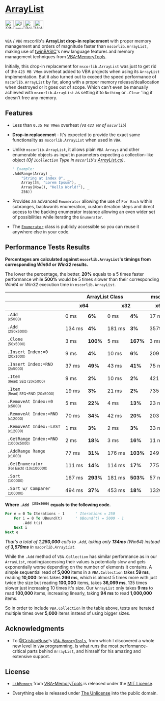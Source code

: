 # [**ArrayList**](https://github.com/Theadd/ArrayList)

<a href="https://github.com/Theadd/ArrayList">
  <img height="28em" align="center" src="https://img.shields.io/badge/GitHub-333?style=for-the-badge&logo=&logoColor=white" alt="Github Repository Badge" />
</a>
<a href="https://github.com/Theadd/ArrayList/issues">
  <img height="28em" align="center" src="https://img.shields.io/badge/ISSUES-333?style=for-the-badge&logo=&logoColor=white" alt="Issues Badge" />
</a>
<a href="https://github.com/Theadd/ArrayList/releases/latest">
  <img height="28em" align="center" src="https://img.shields.io/badge/RELEASES-333?style=for-the-badge&logo=&logoColor=white" alt="Releases Badge" />
</a>
<a href="https://github.com/Theadd/ArrayList/blob/main/LICENSE">
  <img height="28em" align="center" src="https://img.shields.io/badge/UNLICENSE-333?style=for-the-badge&logo=&logoColor=white" alt="Unlicense Badge" />
</a>

<br/>
<br/>

`VBA` / `VB6` mscorlib's **ArrayList drop-in replacement** with proper memory management and orders of magnitude faster than `mscorlib.ArrayList`, making use of [twinBASIC](https://github.com/twinbasic/twinbasic)'s new language features and memory management techniques from [VBA-MemoryTools](https://github.com/cristianbuse/VBA-MemoryTools).

Initially, this drop-in replacement for `mscorlib.ArrayList` was just to get rid of the `423 MB VMem` overheat added to VBA projects when using its `ArrayList` implementation. But it also turned out to exceed the speed performance of `mscorlib.ArrayList` by far, along with a proper memory release/deallocation when destroyed or it goes out of scope. Which can't even be manually achieved with `mscorlib.ArrayList` as setting it to `Nothing` or `.Clear` 'ing it doesn't free any memory.


## **Features**

* Less than `0.35 MB VMem` overheat _(vs `423 MB` of `mscorlib`)_

* __Drop-in replacement__ - It's expected to provide the exact same functionality as `mscorlib.ArrayList` when used in `VBA`.

* Unlike `mscorlib.ArrayList`, it allows plain `VBA Arrays` and other enumerable objects as input in parameters expecting a collection-like object _(Of `ICollection` Type in `mscorlib`'s [ArrayList.cs](https://referencesource.microsoft.com/#mscorlib/system/collections/arraylist.cs,215))_.
  ```vb
  ' Example:
  .AddRange(Array( _
      "String at index 0", _
      Array(34, "Lorem Ipsum"), _
      Array(Now(), "Hello World!"), _
      256))
  ```

* Provides an advanced `Enumerator` allowing the use of `For Each` within subranges, backwards enumeration, custom iteration steps and direct access to the backing enumerator instance allowing an even wider set of possibilities while iterating the `Enumerator`.

* The [`Enumerator`](https://github.com/Theadd/ArrayList/blob/main/ArrayListLib/Sources/Enumerator.twin#L21) class is publicly accessible so you can reuse it anywhere else in your code.



## **Performance Tests Results**

**Percentages are calculated against `mscorlib.ArrayList`'s timings from corresponding _Win64_ or _Win32_ results.**

The lower the percentage, the better. **20%** equals to a 5 times faster performance while **500%** would be 5 times slower than their corresponding _Win64_ or _Win32_ execution time in `mscorlib.ArrayList`.


<table>
    <thead>
        <tr>
            <th>&nbsp;</th>
            <th colspan=4>ArrayList Class</th>
            <th colspan=2>mscorlib.ArrayList</th>
            <th colspan=4>VBA.Collection</th>
        </tr>
        <tr>
            <th>&nbsp;</th>
            <th colspan=2>x64</th>
            <th colspan=2>x32</th>
            <th>x64</th>
            <th>x32</th>
            <th colspan=2>x64</th>
            <th colspan=2>x32</th>
        </tr>
    </thead>
    <tbody>
        <tr>
            <td><code>.Add</code> <sup><small><br/>(x5000)</small></sup></td>
            <td>0&nbsp;ms</td>
            <td><b>6%</b></td>
            <td>0&nbsp;ms</td>
            <td><b>4%</b></td>
            <td>17&nbsp;ms</td>
            <td>23&nbsp;ms</td>
            <td>0&nbsp;ms</td>
            <td><b>6%</b></td>
            <td>1&nbsp;ms</td>
            <td><b>4%</b></td>
        </tr>
        <tr>
            <td><code>.Add</code> <sup><small><br/>(250x5000)</small></sup></td>
            <td>134&nbsp;ms</td>
            <td><b>4%</b></td>
            <td>181&nbsp;ms</td>
            <td><b>3%</b></td>
            <td>3579&nbsp;ms</td>
            <td>6302&nbsp;ms</td>
            <td>186&nbsp;ms</td>
            <td><b>5%</b></td>
            <td>184&nbsp;ms</td>
            <td><b>3%</b></td>
        </tr>
        <tr>
            <td><code>.Clone</code> <sup><small><br/>(50x5000)</small></sup></td>
            <td>3&nbsp;ms</td>
            <td><b>100%</b></td>
            <td>5&nbsp;ms</td>
            <td><b>167%</b></td>
            <td>3&nbsp;ms</td>
            <td>3&nbsp;ms</td>
            <td>2773&nbsp;ms</td>
            <td><b>92433%</b></td>
            <td>2674&nbsp;ms</td>
            <td><b>89133%</b></td>
        </tr>
        <tr>
            <td><code>.Insert&nbsp;Index:=0</code> <sup><small><br/>(20x1000)</small></sup></td>
            <td>9&nbsp;ms</td>
            <td><b>4%</b></td>
            <td>10&nbsp;ms</td>
            <td><b>6%</b></td>
            <td>209&nbsp;ms</td>
            <td>181&nbsp;ms</td>
            <td>3&nbsp;ms</td>
            <td><b>1%</b></td>
            <td>4&nbsp;ms</td>
            <td><b>2%</b></td>
        </tr>
        <tr>
            <td><code>.Insert&nbsp;Index:=RND</code> <sup><small><br/>(2x5000)</small></sup></td>
            <td>37&nbsp;ms</td>
            <td><b>49%</b></td>
            <td>43&nbsp;ms</td>
            <td><b>41%</b></td>
            <td>75&nbsp;ms</td>
            <td>104&nbsp;ms</td>
            <td>147&nbsp;ms</td>
            <td><b>196%</b></td>
            <td>124&nbsp;ms</td>
            <td><b>119%</b></td>
        </tr>
        <tr>
            <td><code>.Item</code> <sup><small><br/>(Read) SEQ (20x5000)</small></sup></td>
            <td>9&nbsp;ms</td>
            <td><b>2%</b></td>
            <td>10&nbsp;ms</td>
            <td><b>2%</b></td>
            <td>421&nbsp;ms</td>
            <td>644&nbsp;ms</td>
            <td>1125&nbsp;ms</td>
            <td><b>267%</b></td>
            <td>1052&nbsp;ms</td>
            <td><b>163%</b></td>
        </tr>
        <tr>
            <td><code>.Item</code> <sup><small><br/>(Read) SEQ+RND (20x5000)</small></sup></td>
            <td>19&nbsp;ms</td>
            <td><b>3%</b></td>
            <td>21&nbsp;ms</td>
            <td><b>2%</b></td>
            <td>735&nbsp;ms</td>
            <td>1135&nbsp;ms</td>
            <td>2198&nbsp;ms</td>
            <td><b>299%</b></td>
            <td>2142&nbsp;ms</td>
            <td><b>189%</b></td>
        </tr>
        <tr>
            <td><code>.RemoveAt&nbsp;Index:=0</code> <sup><small><br/>(x5000)</small></sup></td>
            <td>5&nbsp;ms</td>
            <td><b>22%</b></td>
            <td>4&nbsp;ms</td>
            <td><b>13%</b></td>
            <td>23&nbsp;ms</td>
            <td>31&nbsp;ms</td>
            <td>1&nbsp;ms</td>
            <td><b>4%</b></td>
            <td>1&nbsp;ms</td>
            <td><b>3%</b></td>
        </tr>
        <tr>
            <td><code>.RemoveAt&nbsp;Index:=RND</code> <sup><small><br/>(x12000)</small></sup></td>
            <td>70&nbsp;ms</td>
            <td><b>34%</b></td>
            <td>42&nbsp;ms</td>
            <td><b>20%</b></td>
            <td>203&nbsp;ms</td>
            <td>209&nbsp;ms</td>
            <td>910&nbsp;ms</td>
            <td><b>448%</b></td>
            <td>675&nbsp;ms</td>
            <td><b>323%</b></td>
        </tr>
        <tr>
            <td><code>.RemoveAt&nbsp;Index:=LAST</code> <sup><small><br/>(x12000)</small></sup></td>
            <td>1&nbsp;ms</td>
            <td><b>3%</b></td>
            <td>2&nbsp;ms</td>
            <td><b>3%</b></td>
            <td>33&nbsp;ms</td>
            <td>58&nbsp;ms</td>
            <td>508&nbsp;ms</td>
            <td><b>1539%</b></td>
            <td>340&nbsp;ms</td>
            <td><b>586%</b></td>
        </tr>
        <tr>
            <td><code>.GetRange&nbsp;Index:=RND</code> <sup><small><br/>(1000x5000)</small></sup></td>
            <td>2&nbsp;ms</td>
            <td><b>18%</b></td>
            <td>3&nbsp;ms</td>
            <td><b>16%</b></td>
            <td>11&nbsp;ms</td>
            <td>19&nbsp;ms</td>
            <td></td>
            <td></td>
            <td></td>
            <td></td>
        </tr>
        <tr>
            <td><code>.AddRange&nbsp;Range</code> <sup><small><br/>(x1000)</small></sup></td>
            <td>77&nbsp;ms</td>
            <td><b>31%</b></td>
            <td>176&nbsp;ms</td>
            <td><b>103%</b></td>
            <td>249&nbsp;ms</td>
            <td>171&nbsp;ms</td>
            <td></td>
            <td></td>
            <td></td>
            <td></td>
        </tr>
        <tr>
            <td><code>.GetEnumerator</code> <sup><small><br/>(For Each) (10x100000)</small></sup></td>
            <td>111&nbsp;ms</td>
            <td><b>14%</b></td>
            <td>114&nbsp;ms</td>
            <td><b>17%</b></td>
            <td>775&nbsp;ms</td>
            <td>659&nbsp;ms</td>
            <td>25&nbsp;ms</td>
            <td><b>3%</b></td>
            <td>25&nbsp;ms</td>
            <td><b>4%</b></td>
        </tr>
        <tr>
            <td><code>.Sort</code> <sup><small><br/>(100000)</small></sup></td>
            <td>167&nbsp;ms</td>
            <td><b>293%</b></td>
            <td>181&nbsp;ms</td>
            <td><b>503%</b></td>
            <td>57&nbsp;ms</td>
            <td>36&nbsp;ms</td>
            <td></td>
            <td></td>
            <td></td>
            <td></td>
        </tr>
        <tr>
            <td><code>.Sort&nbsp;w/&nbsp;Comparer</code> <sup><small><br/>(100000)</small></sup></td>
            <td>494&nbsp;ms</td>
            <td><b>37%</b></td>
            <td>453&nbsp;ms</td>
            <td><b>18%</b></td>
            <td>1320&nbsp;ms</td>
            <td>2473&nbsp;ms</td>
        </tr>
    </tbody>
</table>


**Where <kbd> `.Add` <sup><small>(250x5000)</small></sup></kbd> equals to the following code.**

```vb
For e = 0 To Iterations - 1     ' Iterations = 250
    For i = 0 To UBound(t)      ' UBound(t) = 5000 - 1
        .Add t(i)
    Next i
Next e
```
*That's a total of **1,250,000** calls to `.Add`, taking only **134ms** (Win64) instead of **3,579ms** in `mscorlib.ArrayList`.*


While the `.Add` method of `VBA.Collection` has similar performance as in our `ArrayList`, reading/accessing their values is potentially slow and gets exponentially worse depending on the number of elements it contains. A simple sequential read of **5,000** items in a `VBA.Collection` takes **59 ms**, reading **10,000** items takes **266 ms**, which is almost 5 times more with just twice the size but reading **100,000** items, takes **36,069 ms**, 135 times slower just increasing 10 times it's size. Our `ArrayList` only takes **9 ms** to read **100,000** items, increasing linearly, taking **94 ms** to read **1,000,000** items.

So in order to include `VBA.Collection` in the table above, tests are iterated multiple times over **5,000** items instead of using bigger sizes.


## **Acknowledgments**

* To [@CristianBuse](https://github.com/cristianbuse)'s [`VBA-MemoryTools`](https://github.com/cristianbuse/VBA-MemoryTools), from which I discovered a whole new level in `VBA` programming, is what runs the most performance-critical parts behind `ArrayList`, and himself for his amazing and extensive support.


## **License**

- [`LibMemory`](Sources/LibMemory.twin) from [VBA-MemoryTools](https://github.com/cristianbuse/VBA-MemoryTools) is released under the [MIT License](https://github.com/cristianbuse/VBA-MemoryTools/blob/master/LICENSE).

- Everything else is released under [The Unlicense](https://github.com/Theadd/ArrayList/blob/main/LICENSE) into the public domain.
